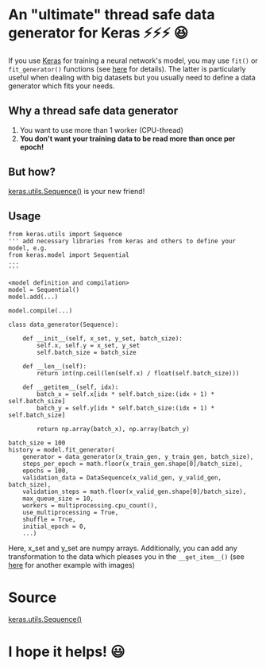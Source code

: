 # An "ultimate" thread safe data generator for Keras :zap::zap::zap: :satisfied:

If you use [Keras](https://keras.io) for training a neural network's model, you may use ```fit()``` or ```fit_generator()``` 
functions (see [here](https://keras.io/models/sequential/#sequential-model-methods) for details). The latter is particularly 
useful when dealing with big datasets but you usually need to define a data generator which fits your needs. 

## Why a thread safe data generator
1. You want to use more than 1 worker (CPU-thread)
2. **You don't want your training data to be read more than once per epoch!**

## But how?
[keras.utils.Sequence()](https://keras.io/utils/#sequence) is your new friend!

## Usage
```
from keras.utils import Sequence
''' add necessary libraries from keras and others to define your model, e.g. 
from keras.model import Sequential
...
'''

<model definition and compilation>
model = Sequential()
model.add(...)

model.compile(...)

class data_generator(Sequence):

    def __init__(self, x_set, y_set, batch_size):
        self.x, self.y = x_set, y_set
        self.batch_size = batch_size

    def __len__(self):
        return int(np.ceil(len(self.x) / float(self.batch_size)))

    def __getitem__(self, idx):
        batch_x = self.x[idx * self.batch_size:(idx + 1) * self.batch_size]
        batch_y = self.y[idx * self.batch_size:(idx + 1) * self.batch_size]

        return np.array(batch_x), np.array(batch_y)
        
batch_size = 100
history = model.fit_generator(
    generator = data_generator(x_train_gen, y_train_gen, batch_size), 
    steps_per_epoch = math.floor(x_train_gen.shape[0]/batch_size), 
    epochs = 100, 
    validation_data = DataSequence(x_valid_gen, y_valid_gen, batch_size), 
    validation_steps = math.floor(x_valid_gen.shape[0]/batch_size), 
    max_queue_size = 10, 
    workers = multiprocessing.cpu_count(),
    use_multiprocessing = True, 
    shuffle = True,
    initial_epoch = 0, 
    ...)
```
Here, x_set and y_set are numpy arrays. Additionally, you can add any transformation to the data which pleases you in the 
```__get_item__()``` (see [here](https://keras.io/utils/#sequence) for another example with images) 

# Source 

[keras.utils.Sequence()](https://keras.io/utils/#sequence)

# I hope it helps! :smiley:
